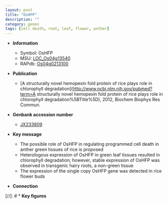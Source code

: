 ```yaml
---
layout: post
title: "OsHFP"
description: ""
category: genes
tags: [cell death, root, leaf, flower, anther]
---
```


* **Information**  
    + Symbol: OsHFP  
    + MSU: [LOC_Os04g13540](http://rice.uga.edu/cgi-bin/ORF_infopage.cgi?orf=LOC_Os04g13540)  
    + RAPdb: [Os04g0213100](https://rapdb.dna.affrc.go.jp/locus/?name=Os04g0213100)  

* **Publication**  
    + [A structurally novel hemopexin fold protein of rice plays role in chlorophyll degradation](http://www.ncbi.nlm.nih.gov/pubmed?term=A structurally novel hemopexin fold protein of rice plays role in chlorophyll degradation%5BTitle%5D), 2012, Biochem Biophys Res Commun.

* **Genbank accession number**  
    + [JX233809](http://www.ncbi.nlm.nih.gov/nuccore/JX233809)

* **Key message**  
    + The possible role of OsHFP in regulating programmed cell death in anther green tissues of rice is proposed
    + Heterologous expression of OsHFP in green leaf tissues resulted in chlorophyll degradation; however, stable expression of OsHFP was observed in transgenic hairy roots, a non-green tissue
    + The expression of the single copy OsHFP gene was detected in rice flower buds

* **Connection**  

[//]: # * **Key figures**  


